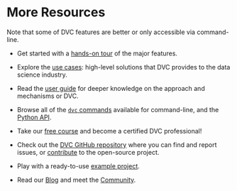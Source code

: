 # More Resources

Note that some of DVC features are better or only accessible via command-line.

<!-- DVC documentation -->

- Get started with a [hands-on tour] of the major features.

- Explore the [use cases]: high-level solutions that DVC provides to the data
  science industry.

- Read the [user guide] for deeper knowledge on the approach and mechanisms or
  DVC.

- Browse all of the [`dvc` commands] available for command-line, and the [Python
  API].

[hands-on tour]: https://dvc.org/doc/start
[use cases]: https://dvc.org/doc/use-cases
[user guide]: https://dvc.org/doc/user-guide
[`dvc` commands]: https://dvc.org/doc/command-reference
[python api]: https://dvc.org/doc/api-reference

<!-- More resources -->

- Take our [free course] and become a certified DVC professional!

- Check out the [DVC GitHub repository] where you can find and report issues, or
  [contribute] to the open-source project.

- Play with a ready-to-use [example project].

- Read our [Blog] and meet the [Community].

[dvc github repository]: https://github.com/iterative/dvc
[contribute]: https://dvc.org/doc/contributing/core
[example project]: https://github.com/iterative/example-get-started
[free course]: https://learn.iterative.ai/
[blog]: https://dvc.org/blog
[community]: https://dvc.org/community

